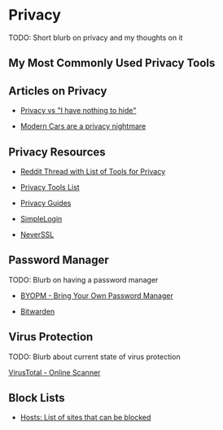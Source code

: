 # Privacy

TODO: Short blurb on privacy and my thoughts on it

## My Most Commonly Used Privacy Tools

## Articles on Privacy

- [Privacy vs "I have nothing to hide"](https://kevquirk.com/privacy-vs-i-have-nothing-to-hide/)

- [Modern Cars are a privacy nightmare](https://www.theverge.com/2023/9/6/23861047/car-user-privacy-report-mozilla-foundation-data-collection)

## Privacy Resources

- [Reddit Thread with List of Tools for Privacy](https://www.reddit.com/r/f0am/comments/1c21wex/no_more_ads_no_more_sponsors_no_more_paywalls_no/?share_id=TEbVWvb26kDCeFZApiRO8&utm_content=1&utm_medium=android_app&utm_name=androidcss&utm_source=share&utm_term=14)

- [Privacy Tools List](https://www.privacytools.io/undefined)

- [Privacy Guides](https://www.privacyguides.org/en/)

- [SimpleLogin](https://simplelogin.io/)

- [NeverSSL](http://silverinnershinylight.neverssl.com/online/)

## Password Manager

TODO: Blurb on having a password manager

- [BYOPM - Bring Your Own Password Manager](https://novamostra.com/2022/10/23/byopm/)

- [Bitwarden](https://bitwarden.com/)

## Virus Protection

TODO: Blurb about current state of virus protection

[VirusTotal - Online Scanner](https://www.virustotal.com/gui/home/upload)

## Block Lists

- [Hosts: List of sites that can be blocked](https://github.com/StevenBlack/hosts?tab=readme-ov-file)